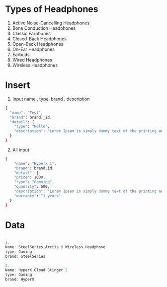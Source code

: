 # **Types of Headphones**

1. Active Noise-Cancelling Headphones
2. Bone Conduction Headphones
3. Classic Earphones
4. Closed-Back Headphones
5. Open-Back Headphones
6. On-Ear Headphones
7. Earbuds
8. Wired Headphones
9. Wireless Headphones

# Insert

1. Input name , type, brand , description

```bash
{
  "name": "Test",
  "brand": brand._id,
  "detail": {
    "type": "Hello",
    "description": "Lorem Ipsum is simply dummy text of the printing and typesetting industry. Lorem Ipsum has been the industry's standard dummy text ever since the 1500s, when an unknown printer took a galley of type and scrambled it to make a type specimen book. It has survived not only five centuries, but also the leap into electronic typesetting, remaining essentially unchanged. It was popularised in the 1960s with the release of Letraset sheets containing Lorem Ipsum passages, and more recently with desktop publishing software like Aldus PageMaker including versions of Lorem Ipsum."
  }
}
```

2. All input

```bash
{
    "name": "HyperX 1",
    "brand": brand.id,
    "detail": {
    "price": 1000,
    "type": "Gamming",
    "quantity": 500,
    "description": "Lorem Ipsum is simply dummy text of the printing and typesetting industry. Lorem Ipsum has been the industry's standard dummy text ever since the 1500s",
    "warranty": "1 years"
  }
}
```

# Data

```javascript

1.
Name: SteelSeries Arctis 9 Wireless Headphone
type: Gaming
brand: SteelSeries

2.
Name: HyperX Cloud Stinger 2
type: Gaming
brand: HyperX




```
